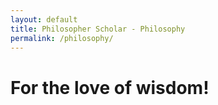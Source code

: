 ```yaml
---
layout: default
title: Philosopher Scholar - Philosophy
permalink: /philosophy/
---
```


# For the love of wisdom!
